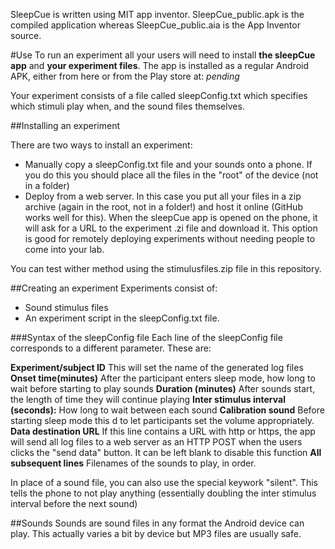 SleepCue is written using MIT app inventor. SleepCue_public.apk is the compiled application whereas SleepCue_public.aia is the App Inventor source.

#Use
To run an experiment all your users will need to install **the sleepCue app** and **your experiment files**. The app is installed as a regular Android APK, either from
here or from the Play store at: *pending*

Your experiment consists of a file called sleepConfig.txt which specifies which stimuli play when, and the sound files themselves.


##Installing an experiment

There are two ways to install an experiment:
* Manually copy a sleepConfig.txt file and your sounds onto a phone. If you do this you should place all the files in the "root" of the device (not in a folder)
* Deploy from a web server. In this case you put all your files in a zip archive (again in the root, not in a folder!) and host it online (GitHub works well for this). When the sleepCue app is opened on the phone, it will ask for a URL to the experiment .zi file and download it. This option is good for remotely deploying experiments without needing people to come into your lab.

You can test wither method using the stimulusfiles.zip file in this repository.

##Creating an experiment
Experiments consist of:
* Sound stimulus files
* An experiment script in the sleepConfig.txt file.

###Syntax of the sleepConfig file
Each line of the sleepConfig file corresponds to a different parameter. These are:

**Experiment/subject ID** This will set the name of the generated log files
**Onset time(minutes)** After the participant enters sleep mode, how long to wait before starting to play sounds
**Duration (minutes)** After sounds start, the length of time they will continue playing
**Inter stimulus interval (seconds):** How long to wait between each sound
**Calibration sound** Before starting sleep mode this d to let participants set the volume appropriately.
**Data destination URL** If this line contains a URL with http or https, the app will send all log files to a web server as an HTTP POST when the users clicks the "send data" button. It can be left blank to disable this function
**All subsequent lines** Filenames of the sounds to play, in order.

In place of a sound file, you can also use the special keywork "silent". This tells the phone to not play anything (essentially doubling the inter stimulus interval before the next sound)

##Sounds
Sounds are sound files in any format the Android device can play. This actually varies a bit by device but MP3 files are usually safe.